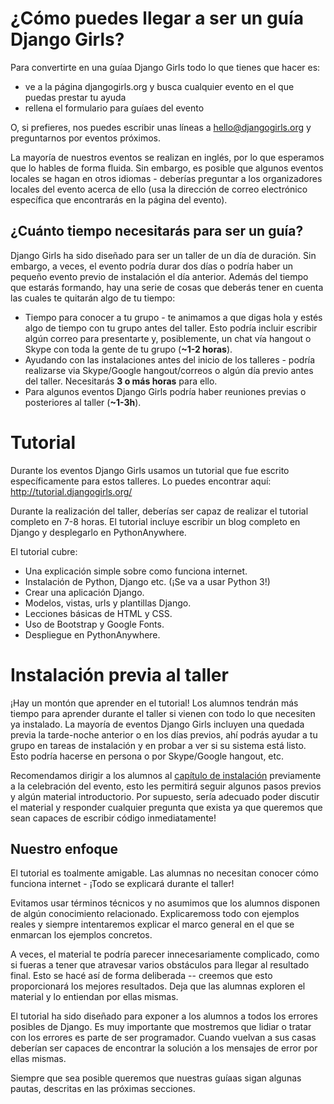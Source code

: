# ¿Cómo puedes llegar a ser un guía Django Girls?

Para convertirte en una guíaa Django Girls todo lo que tienes que hacer es:

* ve a la página djangogirls.org y busca cualquier evento en el que puedas prestar tu ayuda
* rellena el formulario para guíaes del evento

O, si prefieres, nos puedes escribir unas líneas a hello@djangogirls.org y preguntarnos por eventos próximos.

La mayoría de nuestros eventos se realizan en inglés, por lo que esperamos que lo hables de forma fluida. Sin embargo, es posible que algunos eventos locales se hagan en otros idiomas - deberías preguntar a los organizadores locales del evento acerca de ello (usa la dirección de correo electrónico específica que encontrarás en la página del evento).

## ¿Cuánto tiempo necesitarás para ser un guía?

Django Girls ha sido diseñado para ser un taller de un día de duración. Sin embargo, a veces, el evento podría durar dos días o podría haber un pequeño evento previo de instalación el día anterior. Además del tiempo que estarás formando, hay una serie de cosas que deberás tener en cuenta las cuales te quitarán algo de tu tiempo:

* Tiempo para conocer a tu grupo - te animamos a que digas hola y estés algo de tiempo con tu grupo antes del taller. Esto podría incluir escribir algún correo para presentarte y, posiblemente, un chat vía hangout o Skype con toda la gente de tu grupo (__~1-2 horas__).
* Ayudando con las instalaciones antes del inicio de los talleres - podría realizarse via Skype/Google hangout/correos o algún día previo antes del taller. Necesitarás __3 o más horas__ para ello.
* Para algunos eventos Django Girls podría haber reuniones previas o posteriores al taller (__~1-3h__).

# Tutorial

Durante los eventos Django Girls usamos un tutorial que fue escrito específicamente para estos talleres. Lo puedes encontrar aquí: http://tutorial.djangogirls.org/

Durante la realización del taller, deberías ser capaz de realizar el tutorial completo en 7-8 horas.  El tutorial incluye escribir un blog completo en Django y desplegarlo en PythonAnywhere.

El tutorial cubre:
* Una explicación simple sobre como funciona internet.
* Instalación de Python, Django etc. (¡Se va a usar Python 3!)
* Crear una aplicación Django.
* Modelos, vistas, urls y plantillas Django.
* Lecciones básicas de HTML y CSS.
* Uso de Bootstrap y Google Fonts.
* Despliegue en PythonAnywhere.

# Instalación previa al taller

¡Hay un montón que aprender en el tutorial!  Los alumnos tendrán más tiempo para aprender durante el taller si vienen con todo lo que necesiten ya instalado.  La mayoría de eventos Django Girls incluyen una quedada previa la tarde-noche anterior o en los días previos, ahí podrás ayudar a tu grupo en tareas de instalación y en probar a ver si su sistema está listo. Esto podría hacerse en persona o por Skype/Google hangout, etc.

Recomendamos dirigir a los alumnos al [capítulo de instalación](http://tutorial.djangogirls.org/en/installation/index.html) previamente a la celebración del evento, esto les permitirá seguir algunos pasos previos y algún material introductorio. Por supuesto, sería adecuado poder discutir el material y responder cualquier pregunta que exista ya que queremos que sean capaces de escribir código inmediatamente!


## Nuestro enfoque

El tutorial es toalmente amigable. Las alumnas no necesitan conocer cómo funciona internet - ¡Todo se explicará durante el taller!

Evitamos usar términos técnicos y no asumimos que los alumnos disponen de algún conocimiento relacionado. Explicaremoss todo con ejemplos reales y siempre intentaremos explicar el marco general en el que se enmarcan los ejemplos concretos.

A veces, el material te podría parecer innecesariamente complicado, como si fueras a tener que atravesar varios obstáculos para llegar al resultado final. Esto se hacé así de forma deliberada -- creemos que esto proporcionará los mejores resultados. Deja que las alumnas exploren el material y lo entiendan por ellas mismas.

El tutorial ha sido diseñado para exponer a los alumnos a todos los errores posibles de Django. Es muy importante que mostremos que lidiar o tratar con los errores es parte de ser programador. Cuando vuelvan a sus casas deberían ser capaces de encontrar la solución a los mensajes de error por ellas mismas.

Siempre que sea posible queremos que nuestras guíaas sigan algunas pautas, descritas en las próximas secciones.
